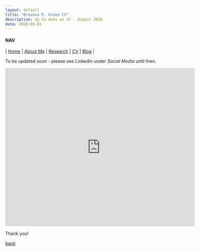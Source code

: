 ```yaml
---
layout: default
title: "Breanna E. Green CV"
description: Up to date as of - August 2020
date: 2020-09-01
---
```


#### NAV

| [Home](./index.html) | [About Me](./about.html) | [Research](./research.html) | [CV](./cv.html)  | [Blog](./blog.html) | 

To be updated soon - please see Linkedin under <em>Social Media</em> until then.

<embed src="https://bregreen.github.io/CV - Breanna E. Green.pdf" width="600px" height="500px" />

Thank you!




[back](./)

